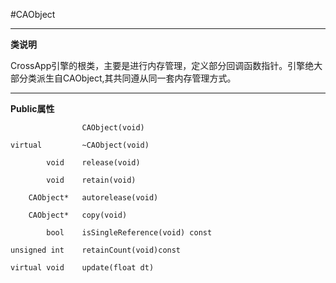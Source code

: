#CAObject

----------

**类说明**
	
CrossApp引擎的根类，主要是进行内存管理，定义部分回调函数指针。引擎绝大部分类派生自CAObject,其共同遵从同一套内存管理方式。


----------




**Public属性**

					CAObject(void)
	
	virtual			~CAObject(void)
	
			void	release(void)	

			void	retain(void)

		CAObject*	autorelease(void)
	
		CAObject*	copy(void)

			bool	isSingleReference(void) const
		
	unsigned int	retainCount(void)const

	virtual	void	update(float dt)

	
		 





